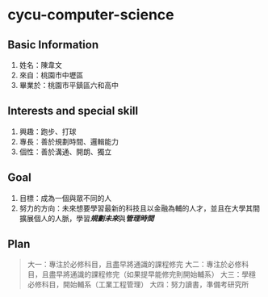 # cycu-computer-science
## Basic Information
  1. 姓名：陳韋文
  2. 來自：桃園市中壢區
  3. 畢業於：桃園市平鎮區六和高中
## Interests and special skill
  1. 興趣：跑步、打球
  2. 專長：善於規劃時間、邏輯能力
  3. 個性：善於溝通、開朗、獨立
## Goal
  1. 目標：成為一個與眾不同的人
  2. 努力的方向：未來想要學習最新的科技且以金融為輔的人才，並且在大學其間擴展個人的人脈，學習***規劃未來***與***管理時間***
## Plan 
>大一：專注於必修科目，且盡早將通識的課程修完
>大二：專注於必修科目，且盡早將通識的課程修完（如果提早能修完則開始輔系）
>大三：學穩必修科目，開始輔系（工業工程管理）
>大四：努力讀書，準備考研究所


